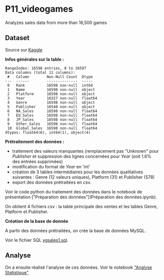 # P11_videogames
Analyzes sales data from more than 16,500 games


## Dataset
Source sur [Kaggle](https://www.kaggle.com/gregorut/videogamesales)

__Infos générales sur la table :__

```
RangeIndex: 16598 entries, 0 to 16597
Data columns (total 11 columns):
 #   Column        Non-Null Count  Dtype  
---  ------        --------------  -----  
 0   Rank          16598 non-null  int64  
 1   Name          16598 non-null  object 
 2   Platform      16598 non-null  object 
 3   Year          16327 non-null  float64
 4   Genre         16598 non-null  object 
 5   Publisher     16540 non-null  object 
 6   NA_Sales      16598 non-null  float64
 7   EU_Sales      16598 non-null  float64
 8   JP_Sales      16598 non-null  float64
 9   Other_Sales   16598 non-null  float64
 10  Global_Sales  16598 non-null  float64
dtypes: float64(6), int64(1), object(4)
```

__Prétraitement des données :__
  - traitement des valeurs manquantes (remplacement pas "Unknown" pour _Publisher_ et suppression des lignes concernées pour _Year_ (soit 1.6% des entrées supprimées)
  - modification du format de _Year_ en 'int'
  - création de 3 tables intermédiaires pour les données qualitatives suivantes : Genre (12 valeurs uniques), Platform (31) et Publisher (578)
  - export des données prétraitées en csv.

Voir le code python du traitement des données dans le notebook de présentation ["Préparation des données"](Préparation des données.ipynb).

On obtient 4 fichiers csv : la table principale des ventes et les tables Genre, Platform et Publisher.

__Création de la base de donnée__

A partir des données prétraitées, on crée la base de données MySQL. 

Voir le fichier SQL [vgsales1.sql](vgsales.sql).

## Analyse

On a ensuite réalisé l'analyse de ces données. Voir le notebook ["Analyse Statistique"](Analyse_statistique.ipynb)




